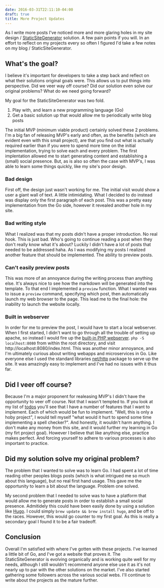 ```yaml
---
date: 2016-03-31T22:11:10-04:00
draft: true
title: More Project Updates
---
```


As I write more posts I've noticed more and more glaring holes in my site design / [StaticSiteGenerator](https://github.com/mrnickel/StaticSiteGenerator) solution. A few pain points if you will. In an effort to reflect on my projects every so often I figured I'd take a few notes on my blog / StaticSiteGenerator.

## What's the goal?

I believe it's important for developers to take a step back and reflect on what their solutions original goals were. This allows us to put things into perspective. Did we veer way off course? Did our solution even solve our original problems? What do we need going forward?

My goal for the StaticSiteGenerator was two fold.

1. Play with, and learn a new programming language (Go)
2. Get a basic solution up that would allow me to periodically write blog posts

The initial MVP (minimum viable product) certainly solved these 2 problems. I'm a big fan of releasing MVP's early and often, as the benefits (which are evident even with this small project), are that you find out what is actually required earlier than if you were to spend more time on the initial implementation, trying to solve each and every problem. The first implentation allowed me to start generating content and establishing a (small) social presence. But, as is also so often the case with MVP's, I was able to learn some things quickly, like my site's poor design.

### Bad design

First off, the design just wasn't working for me. The initial visit would show a user a giant wall of text. A little intimidating. What I decided to do instead was display only the first paragraph of each post. This was a pretty easy implementation from the Go side, however it revealed another hole in my site.

### Bad writing style

What I realized was that my posts didn't have a proper introduction. No real hook. This is just bad. Who's going to continue reading a post when they don't really know what it's about? Luckily I didn't have a lot of posts that needed to be addressed haha. As I was modifying my posts I realized another feature that should be implemented. The ability to preview posts.

### Can't easily preview posts

This was more of an annoyance during the writing process than anything else. It's always nice to see how the markdown will be generated into the template. To that end I implemented a `preview` function. What I wanted was to issue a `preview` command, specifying which post, then automatically launch my web browser to the page. This lead me to the final hole: the inability to launch the website locally.

### Built in webserver

In order for me to preview the post, I would have to start a local webserver. When I first started, I didn't want to go through all the trouble of setting up apache, so instead I would fire up the [built-in PHP webserver](http://php.net/manual/en/features.commandline.webserver.php). `php -S localhost:8080` from within the root directory, and visit http://localhost:8080/index.html. This was another minor annoyance, and I'm ultimately curious about writing webapps and microservices in Go. Like everyone else I used the standard libraries [net/http](https://golang.org/pkg/net/http/) package to serve up the site. It was amazingly easy to implement and I've had no issues with it thus far.

## Did I veer off course?

Because I'm a major proponent for realeasing MVP's I didn't have the opportunity to veer off course. Not that I wasn't tempted to. If you look at my list of [todos](https://github.com/mrnickel/StaticSiteGenerator) you'll see that I have a number of features that I want to implement. Each of which would be fun to implement. "Well, this is only a hoby project", I would tell myself "what would it hurt to spend some time implementing a spell checker?". And honestly, it wouldn't harm anything. I don't make any money from this site, and it would further my learning in Go (my firt project goal). However I believe that like anything else, practice makes perfect. And forcing yourself to adhere to various processes is also important to practice.

## Did my solution solve my original problem?

The problem that I wanted to solve was to learn Go. I had spent a lot of time reading other peoples blogs posts (which is what intrigued me so much about this language), but no real first hand usage. This gave me the opportunity to learn a bit about the language. Problem one solved.

My second problem that I needed to solve was to have a platform that would allow me to generate posts in order to establish a small social presence. Admitidely this could have been easily done by using a solution like [Hugo](http://gohugo.io). I could simply `brew update && brew install hugo`, and be off to the races. However, this would go counter to my first goal. As this is really a secondary goal I found it to be a fair tradeoff.

## Conclusion

Overall I'm satisfied with where I've gotten with these projects. I've learned a little bit of Go, and I've got a website that proves it. The StaticSiteGenerator is evolving organically and is working quite well for my needs, although I still wouldn't recommend anyone else use it as it's not nearly up to par with the other solutions on the market. I've also started gathering some followers across the various social webs. I'll continue to write about the projects as the mature further.